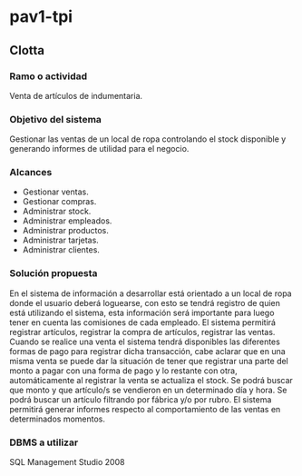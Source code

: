 # pav1-tpi
## Clotta
### Ramo o actividad
Venta de artículos de indumentaria.
### Objetivo del sistema
Gestionar las ventas de un local de ropa controlando el stock disponible y generando informes de utilidad para el negocio.
### Alcances
* Gestionar ventas.
* Gestionar compras.
* Administrar stock.
* Administrar empleados.
* Administrar productos.
* Administrar tarjetas.
* Administrar clientes.
### Solución propuesta
En el sistema de información a desarrollar está orientado a un local de ropa donde el usuario deberá loguearse, con esto se tendrá registro de quien está utilizando el sistema, esta información será importante para luego tener en cuenta las comisiones de cada empleado.
El sistema permitirá registrar artículos, registrar la compra de artículos, registrar las ventas. Cuando se realice una venta el sistema tendrá disponibles las diferentes formas de pago para registrar dicha transacción, cabe aclarar que en una misma venta se puede dar la situación de tener que registrar una parte del monto a pagar con una forma de pago y lo restante con otra, automáticamente al registrar la venta se actualiza el stock.
Se podrá buscar que monto y que artículo/s se vendieron en un determinado día y hora.
Se podrá buscar un artículo filtrando por fábrica y/o por rubro.
El sistema permitirá generar informes respecto al comportamiento de las ventas en determinados momentos.
### DBMS a utilizar
SQL Management Studio 2008
